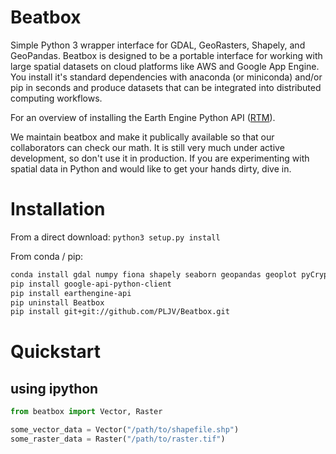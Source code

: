 # Beatbox
Simple Python 3 wrapper interface for GDAL, GeoRasters, Shapely, and GeoPandas. Beatbox is designed to be a portable interface for working with large spatial datasets on cloud platforms like AWS and Google App Engine. You install it's standard dependencies with anaconda (or miniconda) and/or pip in seconds and produce datasets that can be integrated into distributed computing workflows. 

For an overview of installing the Earth Engine Python API ([RTM](https://developers.google.com/earth-engine/python_install_manual)).

We maintain beatbox and make it publically available so that our collaborators can check our math. It is still very much under active development, so don't use it in production. If you are experimenting with spatial data in Python and would like to get your hands dirty, dive in.

# Installation
From a direct download:
```python3 setup.py install```

From conda / pip:
```bash
conda install gdal numpy fiona shapely seaborn geopandas geoplot pyCrypto
pip install google-api-python-client
pip install earthengine-api
pip uninstall Beatbox
pip install git+git://github.com/PLJV/Beatbox.git
```

# Quickstart
## using ipython
```python
from beatbox import Vector, Raster

some_vector_data = Vector("/path/to/shapefile.shp")
some_raster_data = Raster("/path/to/raster.tif")
```
